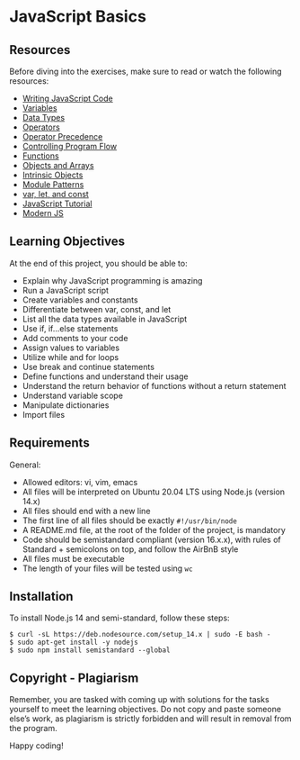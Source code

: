 # JavaScript Basics

## Resources

Before diving into the exercises, make sure to read or watch the following resources:

- [Writing JavaScript Code](link)
- [Variables](link)
- [Data Types](link)
- [Operators](link)
- [Operator Precedence](link)
- [Controlling Program Flow](link)
- [Functions](link)
- [Objects and Arrays](link)
- [Intrinsic Objects](link)
- [Module Patterns](link)
- [var, let, and const](link)
- [JavaScript Tutorial](link)
- [Modern JS](link)

## Learning Objectives

At the end of this project, you should be able to:

- Explain why JavaScript programming is amazing
- Run a JavaScript script
- Create variables and constants
- Differentiate between var, const, and let
- List all the data types available in JavaScript
- Use if, if...else statements
- Add comments to your code
- Assign values to variables
- Utilize while and for loops
- Use break and continue statements
- Define functions and understand their usage
- Understand the return behavior of functions without a return statement
- Understand variable scope
- Manipulate dictionaries
- Import files

## Requirements

General:

- Allowed editors: vi, vim, emacs
- All files will be interpreted on Ubuntu 20.04 LTS using Node.js (version 14.x)
- All files should end with a new line
- The first line of all files should be exactly `#!/usr/bin/node`
- A README.md file, at the root of the folder of the project, is mandatory
- Code should be semistandard compliant (version 16.x.x), with rules of Standard + semicolons on top, and follow the AirBnB style
- All files must be executable
- The length of your files will be tested using `wc`

## Installation

To install Node.js 14 and semi-standard, follow these steps:

```
$ curl -sL https://deb.nodesource.com/setup_14.x | sudo -E bash -
$ sudo apt-get install -y nodejs
$ sudo npm install semistandard --global
```

## Copyright - Plagiarism

Remember, you are tasked with coming up with solutions for the tasks yourself to meet the learning objectives. Do not copy and paste someone else’s work, as plagiarism is strictly forbidden and will result in removal from the program.

Happy coding!
